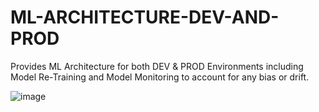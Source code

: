 # ML-ARCHITECTURE-DEV-AND-PROD

Provides ML Architecture for both DEV & PROD Environments including Model Re-Training and Model Monitoring to account for any bias or drift.

![image](https://github.com/sudhir-malhan/ML-ARCHITECTURE-DEV-AND-PROD/assets/163328925/7eb9bab9-8cba-484c-b1dd-170284eecdae)
